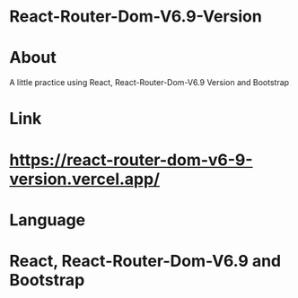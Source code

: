 # React-Router-Dom-V6.9-Version

# About

A little practice using React, React-Router-Dom-V6.9 Version and Bootstrap

# Link 

# https://react-router-dom-v6-9-version.vercel.app/

# Language

# React, React-Router-Dom-V6.9 and Bootstrap